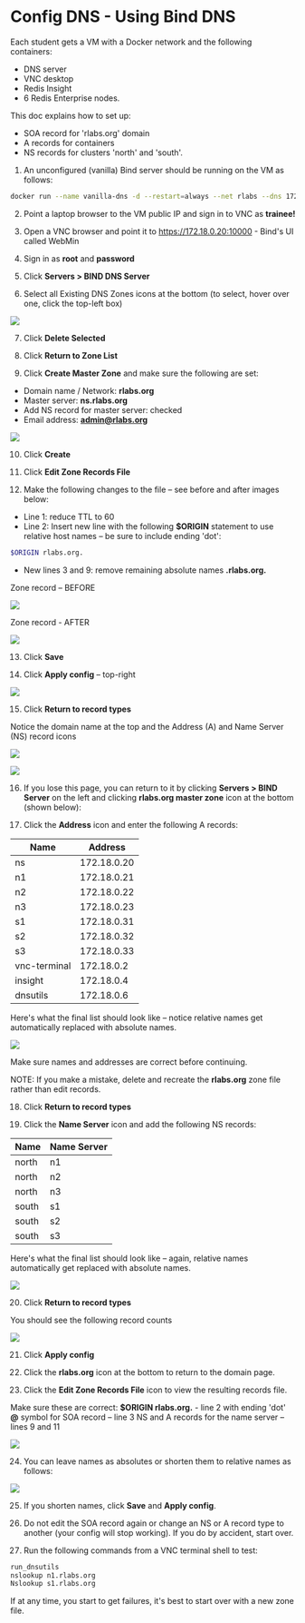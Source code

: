 # Config DNS - Using Bind DNS

Each student gets a VM with a Docker network and the following containers:
- DNS server
- VNC desktop
- Redis Insight
- 6 Redis Enterprise nodes.

This doc explains how to set up:
- SOA record for 'rlabs.org' domain
- A records for containers
- NS records for clusters 'north' and 'south'.

1. An unconfigured (vanilla) Bind server should be running on the VM as follows:

```bash
docker run --name vanilla-dns -d --restart=always --net rlabs --dns 172.18.0.20 --hostname ns.rlabs.org --ip 172.18.0.20 -p 10000:10000/tcp sameersbn/bind
```

2. Point a laptop browser to the VM public IP and sign in to VNC as **trainee!**

3. Open a VNC browser and point it to https://172.18.0.20:10000 - Bind's UI called WebMin

4. Sign in as **root** and **password**

5. Click **Servers > BIND DNS Server**
  
6. Select all Existing DNS Zones icons at the bottom (to select, hover over one,  click the top-left box)

![](images/01-dns-delete-default-zones.png)

7. Click **Delete Selected**

8. Click **Return to Zone List**

9. Click **Create Master Zone** and make sure the following are set:
- Domain name / Network: **rlabs.org**
- Master server: **ns.rlabs.org**
- Add NS record for master server: checked
- Email address: **admin@rlabs.org**

![](images/02-dns-create-new-zone.png)

10. Click **Create** 

11. Click **Edit Zone Records File**

12. Make the following changes to the file – see before and after images below:
- Line 1: reduce TTL to 60
- Line 2: Insert new line with the following **$ORIGIN** statement to use relative host names – be sure to include ending 'dot':	

```bash
$ORIGIN rlabs.org.
```

- New lines 3 and 9: remove remaining absolute names **.rlabs.org.**

Zone record – BEFORE

![](images/03-dns-zone-record-start.png)

Zone record - AFTER

![](images/04-dns-zone-record-with-origin.png)

13. Click **Save**

14. Click **Apply config** – top-right

![](images/05-dns-apply-config.png)

15. Click **Return to record types**

Notice the domain name at the top and the Address (A) and Name Server (NS) record icons

![](images/06-dns-zone-title.png)

![](images/07-dns-record-icons-start.png)

16. If you lose this page, you can return to it by clicking **Servers > BIND Server** on the left and clicking **rlabs.org master zone** icon at the bottom (shown below):

17. Click the **Address** icon and enter the following A records:

Name | Address
---|---
ns | 172.18.0.20
n1 | 172.18.0.21
n2 | 172.18.0.22
n3 | 172.18.0.23
s1 | 172.18.0.31
s2 | 172.18.0.32
s3 | 172.18.0.33
vnc-terminal | 172.18.0.2
insight | 172.18.0.4
dnsutils | 172.18.0.6

Here's what the final list should look like – notice relative names get automatically replaced with absolute names.

![](images/08-dns-a-record-list.png)

Make sure names and addresses are correct before continuing.

NOTE: If you make a mistake, delete and recreate the **rlabs.org** zone file rather than edit records.

18. Click **Return to record types**

19. Click the **Name Server** icon and add the following NS records:

Name | Name Server
---|---
north | n1
north | n2
north | n3
south | s1
south | s2
south | s3

Here's what the final list should look like – again, relative names automatically get replaced with absolute names.

![](images/09-dns-ns-record-list.png)

20. Click **Return to record types**

You should see the following record counts

![](images/10-dns-record-icons-done.png)

21. Click **Apply config**

22. Click the **rlabs.org** icon at the bottom to return to the domain page.

23. Click the **Edit Zone Records File** icon to view the resulting records file.

Make sure these are correct: 
**$ORIGIN rlabs.org.** - line 2 with ending 'dot'
**@** symbol for SOA record – line 3
NS and A records for the name server – lines 9 and 11

![](images/11-dns-zone-record-long-names.png)

24. You can leave names as absolutes or shorten them to relative names as follows:

![](images/12-dns-done.png)

25. If you shorten names, click **Save** and **Apply config**.

26. Do not edit the SOA record again or change an NS or A record type to another (your config will stop working). If you do by accident, start over.

27. Run the following commands from a VNC terminal shell to test:

```bash
run_dnsutils
nslookup n1.rlabs.org
Nslookup s1.rlabs.org
```

If at any time, you start to get failures, it's best to start over with a new zone file.

